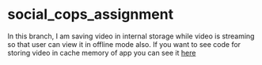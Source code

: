 # social_cops_assignment

In this branch, I am saving video in internal storage while video is streaming so that user can view it in offline mode also. If you want to see code for storing video in cache memory of app you can see it [here](https://github.com/amitiwary999/social_cops_assignment/tree/master)
